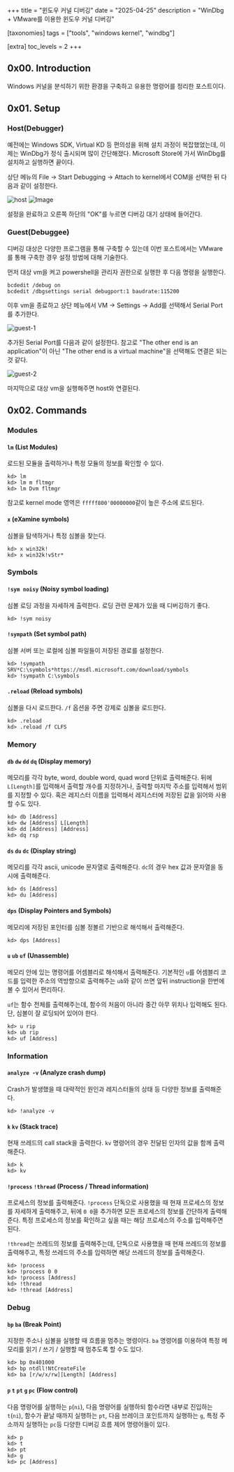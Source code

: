 +++
title = "윈도우 커널 디버깅"
date = "2025-04-25"
description = "WinDbg + VMware를 이용한 윈도우 커널 디버깅"

[taxonomies]
tags = ["tools", "windows kernel", "windbg"]

[extra]
toc_levels = 2
+++

## 0x00. Introduction
Windows 커널을 분석하기 위한 환경을 구축하고 유용한 명령어를 정리한 포스트이다.

## 0x01. Setup
### Host(Debugger)
예전에는 Windows SDK, Virtual KD 등 편의성을 위해 설치 과정이 복잡했었는데, 이제는 WinDbg가 정식 출시되며 많이 간단해졌다.
Microsoft Store에 가서 WinDbg를 설치하고 실행하면 끝이다.

상단 메뉴의 File -> Start Debugging -> Attach to kernel에서 COM을 선택한 뒤 다음과 같이 설정한다.

![host](image.png)
![Image](https://github.com/user-attachments/assets/e5848517-fb7b-44f7-9a8c-430cd1d64553)

설정을 완료하고 오른쪽 하단의 "OK"를 누르면 디버깅 대기 상태에 들어간다.

### Guest(Debuggee)
디버깅 대상은 다양한 프로그램을 통해 구축할 수 있는데 이번 포스트에서는 VMware를 통해 구축한 경우 설정 방법에 대해 기술한다.

먼저 대상 vm을 켜고 powershell을 관리자 권한으로 실행한 후 다음 명령을 실행한다.

```
bcdedit /debug on
bcdedit /dbgsettings serial debugport:1 baudrate:115200
```

이후 vm을 종료하고 상단 메뉴에서 VM -> Settings -> Add를 선택해서 Serial Port를 추가한다.

![guest-1](image-1.png)

추가된 Serial Port를 다음과 같이 설정한다.
참고로 "The other end is an application"이 아닌 "The other end is a virtual machine"을 선택해도 연결은 되는 것 같다.

![guest-2](image-2.png)

마지막으로 대상 vm을 실행해주면 host와 연결된다.

## 0x02. Commands
### Modules
#### `lm` (List Modules)
로드된 모듈을 출력하거나 특정 모듈의 정보를 확인할 수 있다.

``` windbg
kd> lm
kd> lm m fltmgr
kd> lm Dvm fltmgr
```

참고로 kernel mode 영역은 `fffff800'00000000`같이 높은 주소에 로드된다.

#### `x` (eXamine symbols)

심볼을 탐색하거나 특정 심볼을 찾는다.

``` windbg
kd> x win32k!
kd> x win32k!vStr*
```

### Symbols
#### `!sym noisy` (Noisy symbol loading)
심볼 로딩 과정을 자세하게 출력한다. 로딩 관련 문제가 있을 때 디버깅하기 좋다.

``` windbg
kd> !sym noisy 
```

#### `!sympath` (Set symbol path)
심볼 서버 또는 로컬에 심볼 파일들이 저장된 경로를 설정한다.

``` windbg
kd> !sympath SRV*C:\symbols*https://msdl.microsoft.com/download/symbols
kd> !sympath C:\symbols 
```

#### `.reload` (Reload symbols)
심볼을 다시 로드한다. `/f` 옵션을 주면 강제로 심볼을 로드한다.

``` windbg
kd> .reload
kd> .reload /f CLFS
```

### Memory
#### `db` `dw` `dd` `dq` (Display memory)
메모리를 각각 byte, word, double word, quad word 단위로 출력해준다.
뒤에 `L[Length]`를 입력해서 출력할 개수를 지정하거나, 출력할 마지막 주소를 입력해서 범위를 지정할 수 있다.
혹은 레지스터 이름을 입력해서 레지스터에 저장된 값을 읽어와 사용할 수도 있다.

``` windbg
kd> db [Address]
kd> dw [Address] L[Length]
kd> dd [Address] [Address]
kd> dq rsp
```

#### `ds` `du` `dc` (Display string)
메모리를 각각 ascii, unicode 문자열로 출력해준다.
`dc`의 경우 hex 값과 문자열을 동시에 출력해준다.

``` windbg
kd> ds [Address]
kd> du [Address]
```

#### `dps` (Display Pointers and Symbols)
메모리에 저장된 포인터를 심볼 정볼르 기반으로 해석해서 출력해준다.

``` windbg
kd> dps [Address]
```

#### `u` `ub` `uf` (Unassemble)
메모리 안에 있는 명령어를 어셈블리로 해석해서 출력해준다.
기본적인 `u`를 어셈블리 코드를 입력한 주소의 역방향으로 출력해주는 `ub`와 같이 쓰면 앞뒤 instruction을 한번에 볼 수 있어서 편리하다.

`uf`는 함수 전체를 출력해주는데, 함수의 처음이 아니라 중간 아무 위치나 입력해도 된다. 단, 심볼이 잘 로딩되어 있어야 한다.

``` windbg
kd> u rip
kd> ub rip
kd> uf [Address]
```

### Information
#### `analyze -v` (Analyze crash dump)
Crash가 발생했을 때 대략적인 원인과 레지스터들의 상태 등 다양한 정보를 출력해준다.

``` windbg
kd> !analyze -v
```

#### `k` `kv` (Stack trace)
현재 쓰레드의 call stack을 출력한다. `kv` 명령어의 경우 전달된 인자의 값을 함께 출력해준다.

``` windbg
kd> k
kd> kv 
```

#### `!process` `!thread` (Process / Thread information)
프로세스의 정보를 출력해준다. `!process` 단독으로 사용했을 때 현재 프로세스의 정보를 자세하게 출력해주고, 뒤에 `0 0`을 추가하면 모든 프로세스의 정보를 간단하게 출력해준다. 특정 프로세스의 정보를 확인하고 싶을 때는 해당 프로세스의 주소를 입력해주면 된다.

`!thread`는 쓰레드의 정보를 출력해주는데, 단독으로 사용했을 때 현재 쓰레드의 정보를 출력해주고, 특정 쓰레드의 주소를 입력하면 해당 쓰레드의 정보를 출력해준다.

``` windbg
kd> !process
kd> !process 0 0
kd> !process [Address]
kd> !thread
kd> !thread [Address]
```

### Debug
#### `bp` `ba` (Break Point)
지정한 주소나 심볼을 실행할 때 흐름을 멈추는 명령이다. `ba` 명령어를 이용하여 특정 메모리를 읽기 / 쓰기 / 실행할 때 멈추도록 할 수도 있다.
``` windbg
kd> bp 0x401000
kd> bp ntdll!NtCreateFile
kd> ba [r/w/x/rw][Length] [Address]
```

#### `p` `t` `pt` `g` `pc` (Flow control)
다음 명령어를 실행하는 `p`(`ni`), 다음 명령어를 실행하되 함수라면 내부로 진입하는 `t`(`ni`), 함수가 끝날 때까지 실행하는 `pt`, 다음 브레이크 포인트까지 실행하는 `g`, 특정 주소까지 실행하는 `pc`등 다양한 디버깅 흐름 제어 명령어들이 있다.

``` windbg
kd> p
kd> t
kd> pt
kd> g
kd> pc [Address]
```